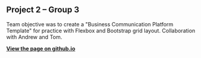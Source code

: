 ## Project 2 – Group 3
Team objective was to create a "Business Communication Platform Template" for practice with Flexbox and Bootstrap grid layout. Collaboration with Andrew and Tom.

[**View the page on github.io**](https://htmlpreview.github.io/?https://github.com/jeffin-abraham/group-3-project2/blob/master/index.html)
